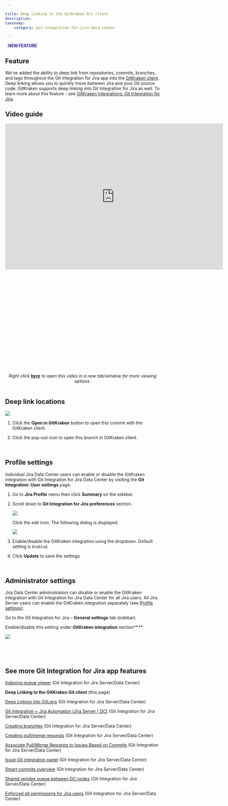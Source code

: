 ```yaml
---

title: Deep Linking to the GitKraken Git client
description:
taxonomy:
    category: git-integration-for-jira-data-center

---
```


<b style='background-color:#EAE5FE; padding:1px 5px; color:#412C92; border-radius:3px; margin: 0 5px; font-size: small;'>NEW FEATURE</b>
<br>

## Feature

We've added the ability to deep link from repositories, commits, branches, and tags throughout the Git Integration for Jira app into the [GitKraken client](https://www.gitkraken.com). Deep linking allows you to quickly move between Jira and your Git source code. GitKraken supports deep linking into Git Integration for Jira as well. To learn more about this feature - see [GitKraken Integrations: Git Integration for Jira](https://support.gitkraken.com/integrations/git-integration-for-jira/).

## Video guide

<div class='embed-container' style='padding-bottom: 67.08%'>
    <iframe width='709' height='476' src='https://fast.wistia.com/embed/iframe/n3ctymt8tq?videoFoam=true' frameborder='0' allowfullscreen ></iframe>
</div>

<div style='text-align: center' style='margin-top:10px'>
    <i>Right click <a href='https://bigbrassband.wistia.com/medias/n3ctymt8tq'><b>here</b></a> to open this video in a new tab/window for more viewing options</i>.
</div>
<br>

## Deep link locations

![](/wp-content/uploads/gij-gitserver-gk-deeplinking-01c.png)

1.  Click the **Open in GitKraken** button to open this commit with the GitKraken client.

2.  Click the pop-out icon to open this branch in GitKraken client.

<br>

## Profile settings

Individual Jira Data Center users can enable or disable the GitKraken integration with Git Integration for Jira Data Center by visiting the **Git Integration: User settings** page.

1.  Go to **Jira Profile** menu then click **Summary** on the sidebar.

2.  Scroll down to **Git Integration for Jira preferences** section.

    ![](/wp-content/uploads/gij-gitserver-gk-deeplinking-02ac.png)

    Click the edit icon. The following dialog is displayed.

    ![](/wp-content/uploads/gij-gitserver-gk-deeplinking-02bc.png)

3.  Enable/disable the GitKraken integration using the dropdown. Default setting is `Enabled`.

4.  Click **Update** to save the settings.

<br>

## Administrator settings

Jira Data Center administrators can disable or enable the GitKraken integration with Git Integration for Jira Data Center for all Jira users. All Jira Server users can enable the GitKraken integration separately (see [Profile settings](#Profile-settings)).

Go to the Git Integration for Jira – **General settings** tab (sidebar).

Enable/disable this setting under **GitKraken integration** section**.**

![](/wp-content/uploads/gij-gitserver-gk-deeplinking-03.png)

<br>

<p>&nbsp;</p>

## See more Git Integration for Jira app features

[Indexing queue viewer](/git-integration-for-jira-data-center/Indexing-queue-viewer-gij-self-managed) (Git Integration for Jira Server/Data Center)

**Deep Linking to the GitKraken Git client** (this page)

[Deep Linking into GitLens](/git-integration-for-jira-data-center/Deep-Linking-into-GitLens-gij-self-managed) (Git Integration for Jira Server/Data Center)

[Git Integration + Jira Automation (Jira Server \| DC)](/git-integration-for-jira-data-center/Git-integration-plus-Jira-automation-gij-self-managed) (Git Integration for Jira Server/Data Center)

[Creating branches](/git-integration-for-jira-data-center/Creating-branches-gij-self-managed) (Git Integration for Jira Server/Data Center)

[Creating pull/merge requests](/git-integration-for-jira-data-center/Creating-pull-merge-requests-gij-self-managed) (Git Integration for Jira Server/Data Center)

[Associate Pull/Merge Requests to Issues Based on Commits](/git-integration-for-jira-data-center/Associate-Pull-Merge-Requests-to-Issues-Based-on-Commits-gij-self-managed) (Git Integration for Jira Server/Data Center)

[Issue Git integration panel](/git-integration-for-jira-data-center/Issue-Git-integration-panel-gij-self-managed) (Git Integration for Jira Server/Data Center)

[Smart commits overview](/git-integration-for-jira-data-center/Smart-commits-overview-gij-self-managed) (Git Integration for Jira Server/Data Center)

[Shared reindex queue between DC nodes](/git-integration-for-jira-data-center/Shared-reindex-queue-between-DC-nodes-gij-self-managed) (Git Integration for Jira Server/Data Center)

[Enforced git permissions for Jira users](/git-integration-for-jira-data-center/Enforced-git-permissions-for-Jira-users-gij-self-managed) (Git Integration for Jira Server/Data Center)

